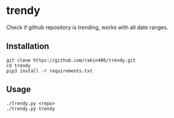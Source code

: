 # trendy
Check if github repository is trending, works with all date ranges.

## Installation
```shell
git clone https://github.com/rakin406/trendy.git
cd trendy
pip3 install -r requirements.txt
```

## Usage
```shell
./trendy.py <repo>
./trendy.py trendy
```
